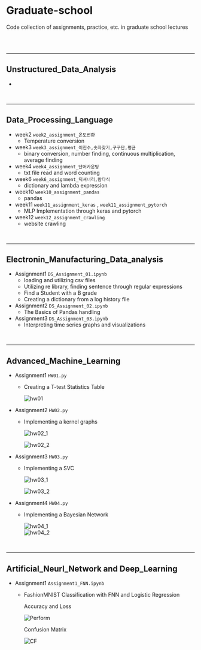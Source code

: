 # Graduate-school

Code collection of assignments, practice, etc. in graduate school lectures

<br>
<br>


---


## Unstructured_Data_Analysis

- 

<br>


---

## Data_Processing_Language


- week2 ```week2_assignment_온도변환```
    - Temperature conversion
- week3 ```week3_assignment_이진수,숫자찾기,구구단,평균```
    - binary conversion, number finding, continuous multiplication, average finding
- week4 ```week4_assignment_단어카운팅```
    - txt file read and word counting
- week6 ```week6_assignment_딕셔너리,람다식```
    - dictionary and lambda expression
- week10 ```week10_assignment_pandas```
    - pandas
- week11 ```week11_assignment_keras``` , ```week11_assignment_pytorch```
    - MLP Implementation through keras and pytorch
- week12 ```week12_assignment_crawling```
    - website crawling

<br>

---


## Electronin_Manufacturing_Data_analysis

- Assignment1 ```DS_Assignment_01.ipynb```
    - loading and utilizing csv files
    - Utilizing re library, finding sentence through regular expressions
    - Find a Student with a B grade
    - Creating a dictionary from a log history file
- Assignment2 ```DS_Assignment_02.ipynb```
    - The Basics of Pandas handling
- Assignment3 ```DS_Assignment_03.ipynb```
    - Interpreting time series graphs and visualizations

<br>

---



## Advanced_Machine_Learning

- Assignment1 ```HW01.py```
    - Creating a T-test Statistics Table

        

        ![hw01](/Advanced_machine_learning/image/HW01.PNG)


- Assignment2 ```HW02.py```
    - Implementing a kernel graphs

        

        ![hw02_1](/Advanced_machine_learning/image/HW02_plot1.PNG)
        
        ![hw02_2](/Advanced_machine_learning/image/HW02_plot2.PNG)

- Assignment3 ```HW03.py```
    - Implementing a SVC

        

        ![hw03_1](/Advanced_machine_learning/image/HW03_plot1.PNG)
        
        ![hw03_2](/Advanced_machine_learning/image/HW03_plot2.PNG)

- Assignment4 ```HW04.py```
    - Implementing a Bayesian Network

        

        ![hw04_1](/Advanced_machine_learning/image/HW04_table1.PNG)  
        ![hw04_2](/Advanced_machine_learning/image/HW04_table2.PNG)

<br>

---


## Artificial_Neurl_Network and Deep_Learning

- Assignment1 ```Assignment1_FNN.ipynb```
    - FashionMNIST Classification with FNN and Logistic Regression

        Accuracy and Loss

        ![Perform](/Artificial_Neural_Networks%20and%20Deep_Learning/image/FNN_perform.PNG)

        Confusion Matrix

        ![CF](/Artificial_Neural_Networks%20and%20Deep_Learning/image/FNN_confusion.PNG)
<br>
